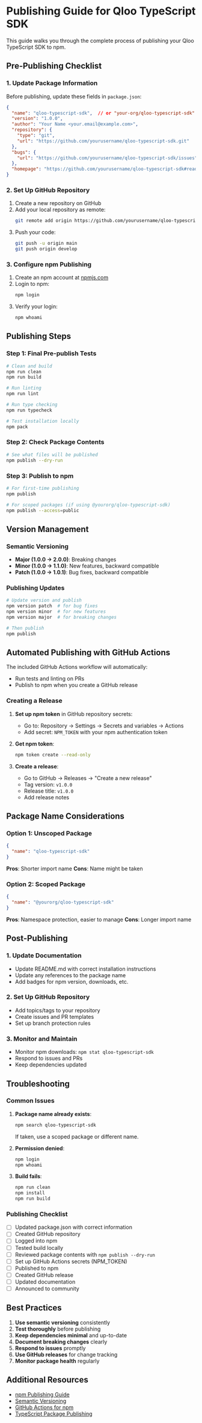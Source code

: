 # Publishing Guide for Qloo TypeScript SDK

This guide walks you through the complete process of publishing your Qloo TypeScript SDK to npm.

## Pre-Publishing Checklist

### 1. Update Package Information

Before publishing, update these fields in `package.json`:

```json
{
  "name": "qloo-typescript-sdk",  // or "your-org/qloo-typescript-sdk" for scoped packages
  "version": "1.0.0",
  "author": "Your Name <your.email@example.com>",
  "repository": {
    "type": "git",
    "url": "https://github.com/yourusername/qloo-typescript-sdk.git"
  },
  "bugs": {
    "url": "https://github.com/yourusername/qloo-typescript-sdk/issues"
  },
  "homepage": "https://github.com/yourusername/qloo-typescript-sdk#readme"
}
```

### 2. Set Up GitHub Repository

1. Create a new repository on GitHub
2. Add your local repository as remote:
   ```bash
   git remote add origin https://github.com/yourusername/qloo-typescript-sdk.git
   ```
3. Push your code:
   ```bash
   git push -u origin main
   git push origin develop
   ```

### 3. Configure npm Publishing

1. Create an npm account at [npmjs.com](https://www.npmjs.com/)
2. Login to npm:
   ```bash
   npm login
   ```
3. Verify your login:
   ```bash
   npm whoami
   ```

## Publishing Steps

### Step 1: Final Pre-publish Tests

```bash
# Clean and build
npm run clean
npm run build

# Run linting
npm run lint

# Run type checking
npm run typecheck

# Test installation locally
npm pack
```

### Step 2: Check Package Contents

```bash
# See what files will be published
npm publish --dry-run
```

### Step 3: Publish to npm

```bash
# For first-time publishing
npm publish

# For scoped packages (if using @yourorg/qloo-typescript-sdk)
npm publish --access=public
```

## Version Management

### Semantic Versioning

- **Major (1.0.0 → 2.0.0)**: Breaking changes
- **Minor (1.0.0 → 1.1.0)**: New features, backward compatible
- **Patch (1.0.0 → 1.0.1)**: Bug fixes, backward compatible

### Publishing Updates

```bash
# Update version and publish
npm version patch  # for bug fixes
npm version minor  # for new features
npm version major  # for breaking changes

# Then publish
npm publish
```

## Automated Publishing with GitHub Actions

The included GitHub Actions workflow will automatically:
- Run tests and linting on PRs
- Publish to npm when you create a GitHub release

### Creating a Release

1. **Set up npm token** in GitHub repository secrets:
   - Go to: Repository → Settings → Secrets and variables → Actions
   - Add secret: `NPM_TOKEN` with your npm authentication token

2. **Get npm token**:
   ```bash
   npm token create --read-only
   ```

3. **Create a release**:
   - Go to GitHub → Releases → "Create a new release"
   - Tag version: `v1.0.0`
   - Release title: `v1.0.0`
   - Add release notes

## Package Name Considerations

### Option 1: Unscoped Package
```json
{
  "name": "qloo-typescript-sdk"
}
```
**Pros**: Shorter import name
**Cons**: Name might be taken

### Option 2: Scoped Package
```json
{
  "name": "@yourorg/qloo-typescript-sdk"
}
```
**Pros**: Namespace protection, easier to manage
**Cons**: Longer import name

## Post-Publishing

### 1. Update Documentation

- Update README.md with correct installation instructions
- Update any references to the package name
- Add badges for npm version, downloads, etc.

### 2. Set Up GitHub Repository

- Add topics/tags to your repository
- Create issues and PR templates
- Set up branch protection rules

### 3. Monitor and Maintain

- Monitor npm downloads: `npm stat qloo-typescript-sdk`
- Respond to issues and PRs
- Keep dependencies updated

## Troubleshooting

### Common Issues

1. **Package name already exists**:
   ```bash
   npm search qloo-typescript-sdk
   ```
   If taken, use a scoped package or different name.

2. **Permission denied**:
   ```bash
   npm login
   npm whoami
   ```

3. **Build fails**:
   ```bash
   npm run clean
   npm install
   npm run build
   ```

### Publishing Checklist

- [ ] Updated package.json with correct information
- [ ] Created GitHub repository
- [ ] Logged into npm
- [ ] Tested build locally
- [ ] Reviewed package contents with `npm publish --dry-run`
- [ ] Set up GitHub Actions secrets (NPM_TOKEN)
- [ ] Published to npm
- [ ] Created GitHub release
- [ ] Updated documentation
- [ ] Announced to community

## Best Practices

1. **Use semantic versioning** consistently
2. **Test thoroughly** before publishing
3. **Keep dependencies minimal** and up-to-date
4. **Document breaking changes** clearly
5. **Respond to issues** promptly
6. **Use GitHub releases** for change tracking
7. **Monitor package health** regularly

## Additional Resources

- [npm Publishing Guide](https://docs.npmjs.com/packages-and-modules/contributing-packages-to-the-registry)
- [Semantic Versioning](https://semver.org/)
- [GitHub Actions for npm](https://docs.github.com/en/actions/publishing-packages/publishing-nodejs-packages)
- [TypeScript Package Publishing](https://www.typescriptlang.org/docs/handbook/declaration-files/publishing.html) 